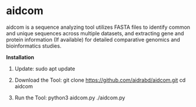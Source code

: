 # aidcom
aidcom is a sequence analyzing tool utilizes FASTA files to identify common and unique sequences across multiple datasets, and extracting gene and protein information (If available) for detailed comparative genomics and bioinformatics studies.

**Installation**

1. Update:
sudo apt update

2. Download the Tool:
git clone https://github.com/aidrabd/aidcom.git
cd aidcom

3. Run the Tool:
python3 aidcom.py
./aidcom.py
